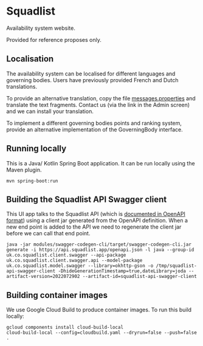 # Squadlist

Availability system website.

Provided for reference proposes only.


## Localisation

The availability system can be localised for different languages and governing bodies.
Users have previously provided French and Dutch translations.

To provide an alternative translation, copy the file [messages.properties](src/main/resources/messages.properties) and translate the text fragments.
Contact us (via the link in the Admin screen) and we can install your translation.

To implement a different governing bodies points and ranking system, provide an alternative implementation of the GoverningBody interface.


## Running locally

This is a Java/ Kotlin Spring Boot application. It can be run locally using the Maven plugin.

```
mvn spring-boot:run
```

## Building the Squadlist API Swagger client

This UI app talks to the Squadlist API (which is [documented in OpenAPI format](https://api.squadlist.app/openapi.json)) using a client jar generated from the OpenAPI definition.
When a new end point is added to the API we need to regenerate the client jar before we can call that end point.

```
java -jar modules/swagger-codegen-cli/target/swagger-codegen-cli.jar generate -i https://api.squadlist.app/openapi.json -l java --group-id uk.co.squadlist.client.swagger --api-package uk.co.squadlist.client.swagger.api --model-package uk.co.squadlist.model.swagger --library=okhttp-gson -o /tmp/squadlist-api-swagger-client -DhideGenerationTimestamp=true,dateLibrary=joda --artifact-version=2022072902 --artifact-id=squadlist-api-swagger-client
```

## Building container images

We use Google Cloud Build to produce container images.
To run this build locally:

```
gcloud components install cloud-build-local
cloud-build-local --config=cloudbuild.yaml --dryrun=false --push=false .
```

